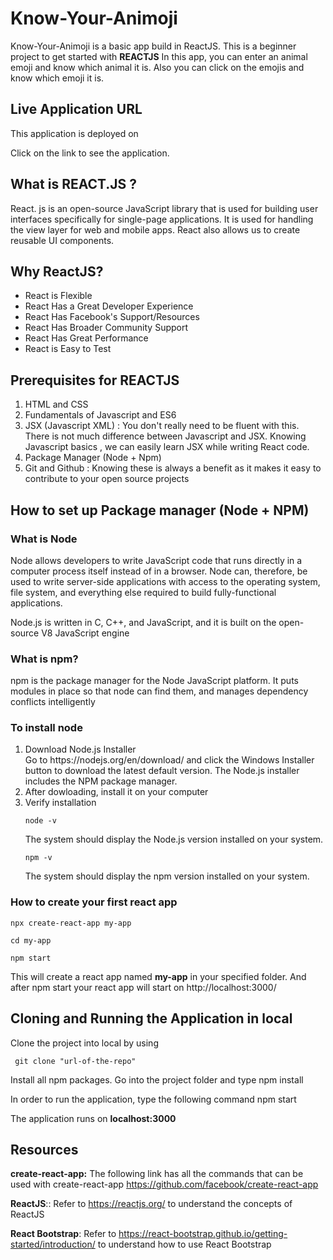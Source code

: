 # Know-Your-Animoji

Know-Your-Animoji is a basic app build in ReactJS.
This is a beginner project to get started with **REACTJS**
In this app, you can enter an animal emoji and know which animal it is. Also you can click on the emojis and know which emoji it is.
<br>

<h2>Live Application URL</h2>
<p>This application is deployed on 

Click on the link to see the application.


<h2>What is REACT.JS ?</h2>

<p>React. js is an open-source JavaScript library that is used for building user interfaces specifically for single-page applications.
It is used for handling the view layer for web and mobile apps. 
React also allows us to create reusable UI components. </p>


<h2>Why ReactJS?</h2>
<ul>
  <li>React is Flexible</li>
  <li>React Has a Great Developer Experience</li>
  <li>React Has Facebook's Support/Resources</li>
  <li>React Has Broader Community Support</li>
  <li>React Has Great Performance</li>
  <li>React is Easy to Test</li>

</ul>

<h2>Prerequisites for REACTJS</h2>
<ol>
  <li>HTML and CSS</li>
  <li>Fundamentals of Javascript and ES6
 </li>
  <li>JSX (Javascript XML) : You don't really need to be fluent with this.
  There is not much difference between Javascript and JSX. Knowing Javascript basics ,
  we can easily learn JSX while writing React code.</li>  
  <li>Package Manager (Node + Npm) </li>
  <li>Git and Github : Knowing these is always a benefit as 
  it makes it easy to contribute to your open source projects</li>
</ol>

<h2>How to set up Package manager (Node + NPM)</h2>

<h3>What is Node</h3>

<p>Node allows developers to write JavaScript code that runs directly in a computer
process itself instead of in a browser. 
Node can, therefore, be used to write server-side applications with access
to the operating system, file system, and everything else required to build
fully-functional applications.

Node.js is written in C, C++, and JavaScript, and it is built on the 
open-source V8 JavaScript engine </p>

<h3>What is npm?</h3>

<p>npm is the package manager for the Node JavaScript platform. 
It puts modules in place so that node can find them,
and manages dependency conflicts intelligently</p>

<h3>To install node</h3>

<ol>
<li>Download Node.js Installer</li>
Go to  https://nodejs.org/en/download/ and click the Windows
Installer button to download the latest default version.
The Node.js installer includes the NPM package manager.

<li>After dowloading, install it on your computer</li>

<li>Verify installation</li>

    node -v
The system should display the Node.js version installed on your system.
 
    npm -v
The system should display the npm version installed on your system.

</ol>

<h3>How to create your first react app</h3>

    npx create-react-app my-app

    cd my-app

    npm start
   
    
 This will create a react app named <b>my-app</b> in your specified folder.
 And after npm start your react app will start on http://localhost:3000/
 
 
 
<h2>Cloning and Running the Application in local</h2>
 
 Clone the project into local by using
     
     git clone "url-of-the-repo"
     
 Install all npm packages. Go into the project folder and type
     npm install
 
 In order to run the application, type the following command
     npm start
     
 The application runs on <b>localhost:3000</b>


<h2>Resources</h2>

<b>create-react-app:</b>  The following link has all the commands that can be used with create-react-app
https://github.com/facebook/create-react-app

<b>ReactJS</b>:: Refer to https://reactjs.org/ to understand the concepts of ReactJS

<b>React Bootstrap</b>: Refer to https://react-bootstrap.github.io/getting-started/introduction/ to 
understand how to use React Bootstrap
 
 
 











